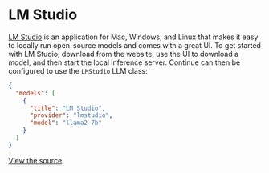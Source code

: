 # LM Studio

[LM Studio](https://lmstudio.ai) is an application for Mac, Windows, and Linux that makes it easy to locally run open-source models and comes with a great UI. To get started with LM Studio, download from the website, use the UI to download a model, and then start the local inference server. Continue can then be configured to use the `LMStudio` LLM class:

```json title="~/.continue/config.json"
{
  "models": [
    {
      "title": "LM Studio",
      "provider": "lmstudio",
      "model": "llama2-7b"
    }
  ]
}
```

[View the source](https://github.com/trypear/pearai-submodule/blob/main/core/llm/llms/LMStudio.ts)
